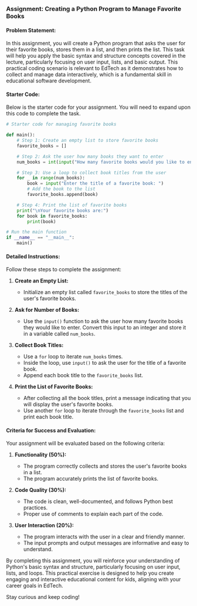 ### Assignment: Creating a Python Program to Manage Favorite Books

#### Problem Statement:
In this assignment, you will create a Python program that asks the user for their favorite books, stores them in a list, and then prints the list. This task will help you apply the basic syntax and structure concepts covered in the lecture, particularly focusing on user input, lists, and basic output. This practical coding scenario is relevant to EdTech as it demonstrates how to collect and manage data interactively, which is a fundamental skill in educational software development.

#### Starter Code:
Below is the starter code for your assignment. You will need to expand upon this code to complete the task.

```python
# Starter code for managing favorite books

def main():
    # Step 1: Create an empty list to store favorite books
    favorite_books = []

    # Step 2: Ask the user how many books they want to enter
    num_books = int(input("How many favorite books would you like to enter? "))

    # Step 3: Use a loop to collect book titles from the user
    for _ in range(num_books):
        book = input("Enter the title of a favorite book: ")
        # Add the book to the list
        favorite_books.append(book)

    # Step 4: Print the list of favorite books
    print("\nYour favorite books are:")
    for book in favorite_books:
        print(book)

# Run the main function
if __name__ == "__main__":
    main()
```

#### Detailed Instructions:
Follow these steps to complete the assignment:

1. **Create an Empty List:**
   - Initialize an empty list called `favorite_books` to store the titles of the user's favorite books.

2. **Ask for Number of Books:**
   - Use the `input()` function to ask the user how many favorite books they would like to enter. Convert this input to an integer and store it in a variable called `num_books`.

3. **Collect Book Titles:**
   - Use a `for` loop to iterate `num_books` times.
   - Inside the loop, use `input()` to ask the user for the title of a favorite book.
   - Append each book title to the `favorite_books` list.

4. **Print the List of Favorite Books:**
   - After collecting all the book titles, print a message indicating that you will display the user's favorite books.
   - Use another `for` loop to iterate through the `favorite_books` list and print each book title.

#### Criteria for Success and Evaluation:
Your assignment will be evaluated based on the following criteria:

1. **Functionality (50%):**
   - The program correctly collects and stores the user's favorite books in a list.
   - The program accurately prints the list of favorite books.

2. **Code Quality (30%):**
   - The code is clean, well-documented, and follows Python best practices.
   - Proper use of comments to explain each part of the code.

3. **User Interaction (20%):**
   - The program interacts with the user in a clear and friendly manner.
   - The input prompts and output messages are informative and easy to understand.

By completing this assignment, you will reinforce your understanding of Python's basic syntax and structure, particularly focusing on user input, lists, and loops. This practical exercise is designed to help you create engaging and interactive educational content for kids, aligning with your career goals in EdTech.

Stay curious and keep coding!